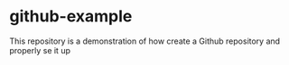 # github-example
This repository is a demonstration of how create a Github repository and properly se it up
